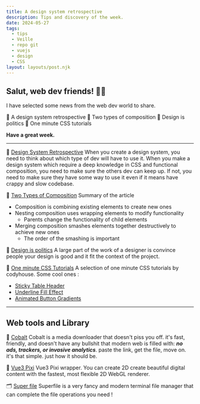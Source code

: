 ```yaml
---
title: A design system retrospective
description: Tips and discovery of the week.
date: 2024-05-27
tags:
  - tips
  - Veille
  - repo git
  - vuejs
  - design
  - CSS
layout: layouts/post.njk
---
```

## Salut, web dev friends! 🧑‍💻

I have selected some news  from the web dev world to share.

🧐 A design system retrospective
🧪 Two types of composition
🍿 Design is politics
🎨 One minute CSS tutorials

**Have a great week.**
___

🧐 [Design System Retrospective](https://kyleshevlin.com/design-system-retrospective/)
When you create a design system, you need to think about which type of dev will have to use it.
When you make a design system which require a deep knowledge in CSS and functional composition, you need to make sure the others dev can keep up.
If not, you need to make sure they have some way to use it even if it means have crappy and slow codebase.

🧪 [Two Types of Composition](https://kyleshevlin.com/two-types-of-composition/)
Summary of the article
* Composition is combining existing elements to create new ones
* Nesting composition uses wrapping elements to modify functionality
  * Parents change the functionality of child elements
* Merging composition smashes elements together destructively to achieve new ones
  * The order of the smashing is important

🍿 [Design is politics](https://draganbabic.com/blog/design-is-politics/)
A large part of the work of a designer is convince people your design is good and it fit the context of the project.

🎨 [One minute CSS Tutorials](https://codyhouse.co/nuggets?page=2&show=all)
A selection of one minute CSS tutorials by codyhouse.
Some cool ones :
- [Sticky Table Header](https://codyhouse.co/nuggets/sticky-table-header)
- [Underline Fill Effect](https://codyhouse.co/nuggets/animated-underline-text-effect)
- [Animated Button Gradients](https://codyhouse.co/nuggets/animated-button-gradients)
___

## Web tools and Library

📼 [Cobalt](https://cobalt.tools/)
Cobalt is a media downloader that doesn't piss you off. it's fast, friendly, and doesn't have any bullshit that modern web is filled with: ***no ads, trackers, or invasive analytics***.
paste the link, get the file, move on. it's that simple. just how it should be.

🚀 [Vue3 Pixi](https://vue3-pixi.vercel.app/)
Vue3 Pixi wrapper. You can create 2D create beautiful digital content with the fastest, most flexible 2D WebGL renderer.

🗂️ [Super file](https://superfile.netlify.app/)
Superfile is a very fancy and modern terminal file manager that can complete the file operations you need !